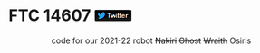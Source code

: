 # FTC 14607 [![twitter](./res/fixeddarktwitterlogo.png)](https://twitter.com/ftc14607)

<div align=center>code for our 2021-22 robot  <strike>Nakiri</strike> <strike>Ghost</strike> <strike>Wraith</strike> Osiris</div>
